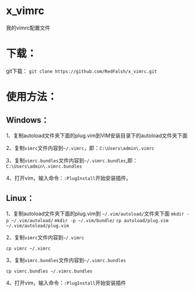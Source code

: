 # x_vimrc
我的vimrc配置文件

# 下载：

git下载：
`git clone https://github.com/RedFalsh/x_vimrc.git`

# 使用方法：

## Windows：

1、复制autoload文件夹下面的plug.vim到VIM安装目录下的autoload文件夹下面

2、复制`vimrc`文件内容到`~/.vimrc`，即：`C:\Users\admin\.vimrc`

3、复制`vimrc.bundles`文件内容到`~/.vimrc.bundles`,即：`C:\Users\admin\.vimrc.bundles`

4、打开vim，输入命令：`:PlugInstall`开始安装插件。

## Linux：

1、复制autoload文件夹下面的plug.vim到 `~/.vim/autoload/`文件夹下面
`mkdir -p ~/.vim/autoload/`
`mkdir -p ~/.vim/bundle/`
`cp autoload/plug.vim ~/.vim/autoload/plug.vim`

2、复制`vimrc`文件内容到`~/.vimrc`

`cp vimrc ~/.vimrc`

3、复制`vimrc.bundles`文件内容到`~/.vimrc.bundles`

`cp vimrc.bundles ~/.vimrc.bundles`

4、打开vim，输入命令：`:PlugInstall`开始安装插件


